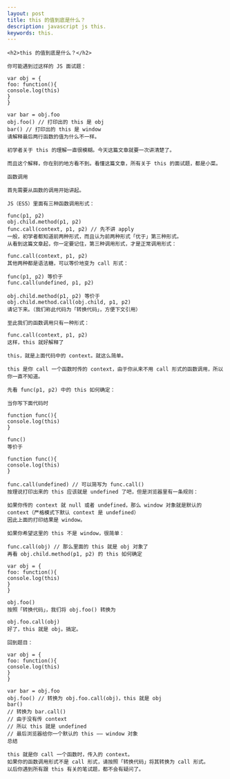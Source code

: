 ```yaml
---
layout: post
title: this 的值到底是什么？
description: javascript js this.
keywords: this.
---
```



<div class="entry-content clearfix">

	<h2>this 的值到底是什么？</h2>

	你可能遇到过这样的 JS 面试题：

	var obj = {
	foo: function(){
	console.log(this)
	}
	}

	var bar = obj.foo
	obj.foo() // 打印出的 this 是 obj
	bar() // 打印出的 this 是 window
	请解释最后两行函数的值为什么不一样。

	初学者关于 this 的理解一直很模糊。今天这篇文章就要一次讲清楚了。

	而且这个解释，你在别的地方看不到。看懂这篇文章，所有关于 this 的面试题，都是小菜。

	函数调用

	首先需要从函数的调用开始讲起。

	JS（ES5）里面有三种函数调用形式：

	func(p1, p2)
	obj.child.method(p1, p2)
	func.call(context, p1, p2) // 先不讲 apply
	一般，初学者都知道前两种形式，而且认为前两种形式「优于」第三种形式。
	从看到这篇文章起，你一定要记住，第三种调用形式，才是正常调用形式：

	func.call(context, p1, p2)
	其他两种都是语法糖，可以等价地变为 call 形式：

	func(p1, p2) 等价于
	func.call(undefined, p1, p2)

	obj.child.method(p1, p2) 等价于
	obj.child.method.call(obj.child, p1, p2)
	请记下来。（我们称此代码为「转换代码」，方便下文引用）

	至此我们的函数调用只有一种形式：

	func.call(context, p1, p2)
	这样，this 就好解释了

	this，就是上面代码中的 context。就这么简单。

	this 是你 call 一个函数时传的 context，由于你从来不用 call 形式的函数调用，所以你一直不知道。

	先看 func(p1, p2) 中的 this 如何确定：

	当你写下面代码时

	function func(){
	console.log(this)
	}

	func()
	等价于

	function func(){
	console.log(this)
	}

	func.call(undefined) // 可以简写为 func.call()
	按理说打印出来的 this 应该就是 undefined 了吧，但是浏览器里有一条规则：

	如果你传的 context 就 null 或者 undefined，那么 window 对象就是默认的 context（严格模式下默认 context 是 undefined）
	因此上面的打印结果是 window。

	如果你希望这里的 this 不是 window，很简单：

	func.call(obj) // 那么里面的 this 就是 obj 对象了
	再看 obj.child.method(p1, p2) 的 this 如何确定

	var obj = {
	foo: function(){
	console.log(this)
	}
	}

	obj.foo()
	按照「转换代码」，我们将 obj.foo() 转换为

	obj.foo.call(obj)
	好了，this 就是 obj。搞定。

	回到题目：

	var obj = {
	foo: function(){
	console.log(this)
	}
	}

	var bar = obj.foo
	obj.foo() // 转换为 obj.foo.call(obj)，this 就是 obj
	bar()
	// 转换为 bar.call()
	// 由于没有传 context
	// 所以 this 就是 undefined
	// 最后浏览器给你一个默认的 this —— window 对象
	总结

	this 就是你 call 一个函数时，传入的 context。
	如果你的函数调用形式不是 call 形式，请按照「转换代码」将其转换为 call 形式。
	以后你遇到所有跟 this 有关的笔试题，都不会有疑问了。

</div>